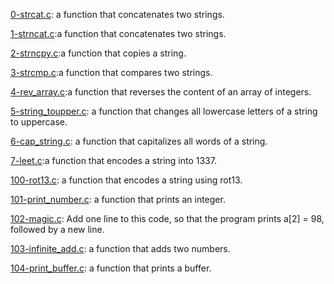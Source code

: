 [0-strcat.c](./0-strcat.c): a function that concatenates two strings.

[1-strncat.c](./1-strncat.c):a function that concatenates two strings.

[2-strncpy.c](./2-strncpy.c):a function that copies a string.

[3-strcmp.c](./3-strcmp.c):a function that compares two strings.

[4-rev_array.c](./4-rev_array.c):a function that reverses the content of an array of integers.

[5-string_toupper.c](./5-string_toupper.c): a function that changes all lowercase letters of a string to uppercase.

[6-cap_string.c](./6-cap_string.c): a function that capitalizes all words of a string.

[7-leet.c](./7-leet.c):a function that encodes a string into 1337.

[100-rot13.c](./100-rot13.c): a function that encodes a string using rot13.

[101-print_number.c](./101-print_number.c): a function that prints an integer.

[102-magic.c](./102-magic.c): Add one line to this code, so that the program prints a[2] = 98, followed by a new line.

[103-infinite_add.c](./103-infinite_add.c): a function that adds two numbers.

[104-print_buffer.c](./104-print_buffer.c):  a function that prints a buffer.